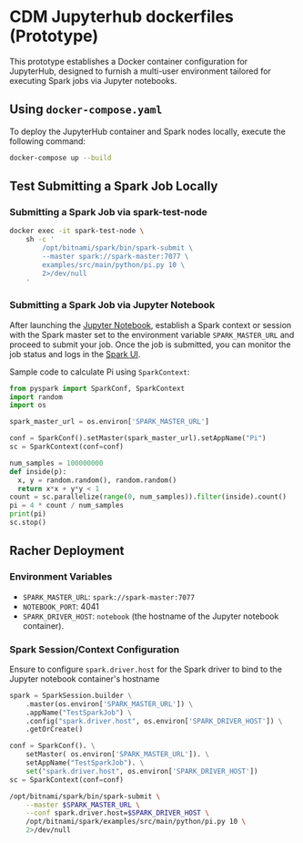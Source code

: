 # CDM Jupyterhub dockerfiles (Prototype)

This prototype establishes a Docker container configuration for JupyterHub, designed to furnish a multi-user 
environment tailored for executing Spark jobs via Jupyter notebooks.

## Using `docker-compose.yaml`

To deploy the JupyterHub container and Spark nodes locally, execute the following command:

```bash
docker-compose up --build
```

## Test Submitting a Spark Job Locally

### Submitting a Spark Job via spark-test-node
```bash
docker exec -it spark-test-node \
    sh -c '
	    /opt/bitnami/spark/bin/spark-submit \
	    --master spark://spark-master:7077 \
	    examples/src/main/python/pi.py 10 \
	    2>/dev/null
    '
```

### Submitting a Spark Job via Jupyter Notebook
After launching the [Jupyter Notebook](http://localhost:4041/), establish a Spark context or session with the Spark 
master set to the environment variable `SPARK_MASTER_URL` and proceed to submit your job. Once the job is submitted, 
you can monitor the job status and logs in the [Spark UI](http://localhost:8080/).

Sample code to calculate Pi using `SparkContext`:
```python
from pyspark import SparkConf, SparkContext
import random
import os

spark_master_url = os.environ['SPARK_MASTER_URL']

conf = SparkConf().setMaster(spark_master_url).setAppName("Pi")
sc = SparkContext(conf=conf)

num_samples = 100000000
def inside(p):     
  x, y = random.random(), random.random()
  return x*x + y*y < 1
count = sc.parallelize(range(0, num_samples)).filter(inside).count()
pi = 4 * count / num_samples
print(pi)
sc.stop()
```

## Racher Deployment

### Environment Variables
- `SPARK_MASTER_URL`: `spark://spark-master:7077`
- `NOTEBOOK_PORT`: 4041
- `SPARK_DRIVER_HOST`: `notebook` (the hostname of the Jupyter notebook container).

### Spark Session/Context Configuration

Ensure to configure `spark.driver.host` for the Spark driver to bind to the Jupyter notebook container's hostname

```python
spark = SparkSession.builder \
    .master(os.environ['SPARK_MASTER_URL']) \
    .appName("TestSparkJob") \
    .config("spark.driver.host", os.environ['SPARK_DRIVER_HOST']) \
    .getOrCreate()
```
```python
conf = SparkConf(). \
    setMaster( os.environ['SPARK_MASTER_URL']). \
    setAppName("TestSparkJob"). \
    set("spark.driver.host", os.environ['SPARK_DRIVER_HOST'])
sc = SparkContext(conf=conf)
```

```bash
/opt/bitnami/spark/bin/spark-submit \
    --master $SPARK_MASTER_URL \
    --conf spark.driver.host=$SPARK_DRIVER_HOST \
    /opt/bitnami/spark/examples/src/main/python/pi.py 10 \
    2>/dev/null
```







